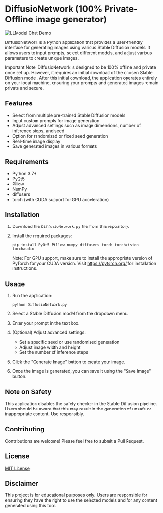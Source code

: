 # DiffusioNetwork (100% Private-Offline image generator)

![LLModel Chat Demo](https://github.com/LMLK-seal/DiffusioNetwork/blob/main/Animation.gif?raw=true)

DiffusioNetwork is a Python application that provides a user-friendly interface for generating images using various Stable Diffusion models. It allows users to input prompts, select different models, and adjust various parameters to create unique images.

Important Note: DiffusioNetwork is designed to be 100% offline and private once set up. However, it requires an initial download of the chosen Stable Diffusion model.   After this initial download, the application operates entirely on your local machine, ensuring your prompts and generated images remain private and secure.

## Features

- Select from multiple pre-trained Stable Diffusion models
- Input custom prompts for image generation
- Adjust advanced settings such as image dimensions, number of inference steps, and seed
- Option for randomized or fixed seed generation
- Real-time image display
- Save generated images in various formats

## Requirements

- Python 3.7+
- PyQt5
- Pillow
- NumPy
- diffusers
- torch (with CUDA support for GPU acceleration)

## Installation

1. Download the `DiffusioNetwork.py` file from this repository.

2. Install the required packages:
   ```
   pip install PyQt5 Pillow numpy diffusers torch torchvision torchaudio
   ```

   Note: For GPU support, make sure to install the appropriate version of PyTorch for your CUDA version. Visit https://pytorch.org/ for installation instructions.
   

## Usage

1. Run the application:
   ```
   python DiffusioNetwork.py
   ```

2. Select a Stable Diffusion model from the dropdown menu.

3. Enter your prompt in the text box.

4. (Optional) Adjust advanced settings:
   - Set a specific seed or use randomized generation
   - Adjust image width and height
   - Set the number of inference steps

5. Click the "Generate Image" button to create your image.

6. Once the image is generated, you can save it using the "Save Image" button.

## Note on Safety

This application disables the safety checker in the Stable Diffusion pipeline. Users should be aware that this may result in the generation of unsafe or inappropriate content. Use responsibly.

## Contributing

Contributions are welcome! Please feel free to submit a Pull Request.

## License

[MIT License](LICENSE)

## Disclaimer

This project is for educational purposes only. Users are responsible for ensuring they have the right to use the selected models and for any content generated using this tool.
